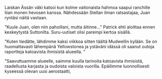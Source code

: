 Laiskan Ässän väki katsoi kun kolme vaitonaista hahmoa saapui ranchille liian monen hevosen kanssa. Nähdessään Stellan ilman ratsastajaa, Juan ryntäsi näitä vastaan.

"Kuule Juan, olen niin pahoillani, mutta äitinne..." Patrick ehti aloittaa ennen keskeytystä Suttonilta. Suru-uutiset olisi parempi kertoa sisällä.

"Kuten tiedätte, lähdimme kaksi viikkoa sitten täältä Mudwellin kylään. Se on huomattavasti lähempänä Yellowstonea ja ystäväni idässä oli saanut outoja raportteja katoavista ihmisistä alueella. "

"Saavuttuamme alueelle, saimme kuulla tarinoita katoavista ihmisistä, raadellusta karjasta ja oudoista valoista vuorilla. Epäilimme luonnollisesti kyseessä olevan uusi aerostaatti, 

